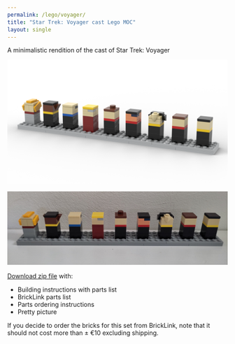 ```yaml
---
permalink: /lego/voyager/
title: "Star Trek: Voyager cast Lego MOC"
layout: single
---
```

A minimalistic rendition of the cast of Star Trek: Voyager

![render](/images/lego/voy/render.png)

![photo](/images/lego/voy/photo.jpg)

[Download zip file](https://www.dropbox.com/scl/fi/a72680mjcwzzpypc3v8to/lego-voy-cast.zip?rlkey=1mberm41sngp5euqplws5r9r1&dl=1) with:

- Building instructions with parts list
- BrickLink parts list
- Parts ordering instructions
- Pretty picture

If you decide to order the bricks for this set from BrickLink, note that it should not cost more than ± €10 excluding shipping.
